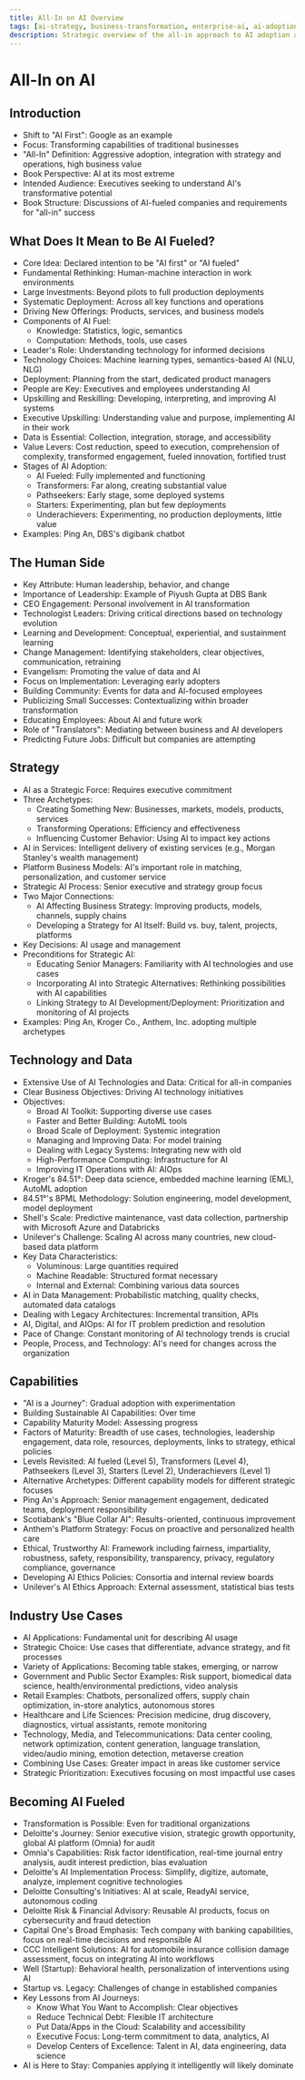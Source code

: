 ```yaml
---
title: All-In on AI Overview
tags: [ai-strategy, business-transformation, enterprise-ai, ai-adoption, implementation-framework, digital-evolution]
description: Strategic overview of the all-in approach to AI adoption and how it transforms businesses for competitive advantage.
---
```


# All-In on AI

## Introduction
- Shift to "AI First": Google as an example
- Focus: Transforming capabilities of traditional businesses
- "All-In" Definition: Aggressive adoption, integration with strategy and operations, high business value
- Book Perspective: AI at its most extreme
- Intended Audience: Executives seeking to understand AI's transformative potential
- Book Structure: Discussions of AI-fueled companies and requirements for "all-in" success

## What Does It Mean to Be AI Fueled?
- Core Idea: Declared intention to be "AI first" or "AI fueled"
- Fundamental Rethinking: Human-machine interaction in work environments
- Large Investments: Beyond pilots to full production deployments
- Systematic Deployment: Across all key functions and operations
- Driving New Offerings: Products, services, and business models
- Components of AI Fuel:
    - Knowledge: Statistics, logic, semantics
    - Computation: Methods, tools, use cases
- Leader's Role: Understanding technology for informed decisions
- Technology Choices: Machine learning types, semantics-based AI (NLU, NLG)
- Deployment: Planning from the start, dedicated product managers
- People are Key: Executives and employees understanding AI
- Upskilling and Reskilling: Developing, interpreting, and improving AI systems
- Executive Upskilling: Understanding value and purpose, implementing AI in their work
- Data is Essential: Collection, integration, storage, and accessibility
- Value Levers: Cost reduction, speed to execution, comprehension of complexity, transformed engagement, fueled innovation, fortified trust
- Stages of AI Adoption:
    - AI Fueled: Fully implemented and functioning
    - Transformers: Far along, creating substantial value
    - Pathseekers: Early stage, some deployed systems
    - Starters: Experimenting, plan but few deployments
    - Underachievers: Experimenting, no production deployments, little value
- Examples: Ping An, DBS's digibank chatbot

## The Human Side
- Key Attribute: Human leadership, behavior, and change
- Importance of Leadership: Example of Piyush Gupta at DBS Bank
- CEO Engagement: Personal involvement in AI transformation
- Technologist Leaders: Driving critical directions based on technology evolution
- Learning and Development: Conceptual, experiential, and sustainment learning
- Change Management: Identifying stakeholders, clear objectives, communication, retraining
- Evangelism: Promoting the value of data and AI
- Focus on Implementation: Leveraging early adopters
- Building Community: Events for data and AI-focused employees
- Publicizing Small Successes: Contextualizing within broader transformation
- Educating Employees: About AI and future work
- Role of "Translators": Mediating between business and AI developers
- Predicting Future Jobs: Difficult but companies are attempting

## Strategy
- AI as a Strategic Force: Requires executive commitment
- Three Archetypes:
    - Creating Something New: Businesses, markets, models, products, services
    - Transforming Operations: Efficiency and effectiveness
    - Influencing Customer Behavior: Using AI to impact key actions
- AI in Services: Intelligent delivery of existing services (e.g., Morgan Stanley's wealth management)
- Platform Business Models: AI's important role in matching, personalization, and customer service
- Strategic AI Process: Senior executive and strategy group focus
- Two Major Connections:
    - AI Affecting Business Strategy: Improving products, models, channels, supply chains
    - Developing a Strategy for AI Itself: Build vs. buy, talent, projects, platforms
- Key Decisions: AI usage and management
- Preconditions for Strategic AI:
    - Educating Senior Managers: Familiarity with AI technologies and use cases
    - Incorporating AI into Strategic Alternatives: Rethinking possibilities with AI capabilities
    - Linking Strategy to AI Development/Deployment: Prioritization and monitoring of AI projects
- Examples: Ping An, Kroger Co., Anthem, Inc. adopting multiple archetypes

## Technology and Data
- Extensive Use of AI Technologies and Data: Critical for all-in companies
- Clear Business Objectives: Driving AI technology initiatives
- Objectives:
    - Broad AI Toolkit: Supporting diverse use cases
    - Faster and Better Building: AutoML tools
    - Broad Scale of Deployment: Systemic integration
    - Managing and Improving Data: For model training
    - Dealing with Legacy Systems: Integrating new with old
    - High-Performance Computing: Infrastructure for AI
    - Improving IT Operations with AI: AIOps
- Kroger's 84.51°: Deep data science, embedded machine learning (EML), AutoML adoption
- 84.51°'s 8PML Methodology: Solution engineering, model development, model deployment
- Shell's Scale: Predictive maintenance, vast data collection, partnership with Microsoft Azure and Databricks
- Unilever's Challenge: Scaling AI across many countries, new cloud-based data platform
- Key Data Characteristics:
    - Voluminous: Large quantities required
    - Machine Readable: Structured format necessary
    - Internal and External: Combining various data sources
- AI in Data Management: Probabilistic matching, quality checks, automated data catalogs
- Dealing with Legacy Architectures: Incremental transition, APIs
- AI, Digital, and AIOps: AI for IT problem prediction and resolution
- Pace of Change: Constant monitoring of AI technology trends is crucial
- People, Process, and Technology: AI's need for changes across the organization

## Capabilities
- "AI is a Journey": Gradual adoption with experimentation
- Building Sustainable AI Capabilities: Over time
- Capability Maturity Model: Assessing progress
- Factors of Maturity: Breadth of use cases, technologies, leadership engagement, data role, resources, deployments, links to strategy, ethical policies
- Levels Revisited: AI fueled (Level 5), Transformers (Level 4), Pathseekers (Level 3), Starters (Level 2), Underachievers (Level 1)
- Alternative Archetypes: Different capability models for different strategic focuses
- Ping An's Approach: Senior management engagement, dedicated teams, deployment responsibility
- Scotiabank's "Blue Collar AI": Results-oriented, continuous improvement
- Anthem's Platform Strategy: Focus on proactive and personalized health care
- Ethical, Trustworthy AI: Framework including fairness, impartiality, robustness, safety, responsibility, transparency, privacy, regulatory compliance, governance
- Developing AI Ethics Policies: Consortia and internal review boards
- Unilever's AI Ethics Approach: External assessment, statistical bias tests

## Industry Use Cases
- AI Applications: Fundamental unit for describing AI usage
- Strategic Choice: Use cases that differentiate, advance strategy, and fit processes
- Variety of Applications: Becoming table stakes, emerging, or narrow
- Government and Public Sector Examples: Risk support, biomedical data science, health/environmental predictions, video analysis
- Retail Examples: Chatbots, personalized offers, supply chain optimization, in-store analytics, autonomous stores
- Healthcare and Life Sciences: Precision medicine, drug discovery, diagnostics, virtual assistants, remote monitoring
- Technology, Media, and Telecommunications: Data center cooling, network optimization, content generation, language translation, video/audio mining, emotion detection, metaverse creation
- Combining Use Cases: Greater impact in areas like customer service
- Strategic Prioritization: Executives focusing on most impactful use cases

## Becoming AI Fueled
- Transformation is Possible: Even for traditional organizations
- Deloitte's Journey: Senior executive vision, strategic growth opportunity, global AI platform (Omnia) for audit
- Omnia's Capabilities: Risk factor identification, real-time journal entry analysis, audit interest prediction, bias evaluation
- Deloitte's AI Implementation Process: Simplify, digitize, automate, analyze, implement cognitive technologies
- Deloitte Consulting's Initiatives: AI at scale, ReadyAI service, autonomous coding
- Deloitte Risk & Financial Advisory: Reusable AI products, focus on cybersecurity and fraud detection
- Capital One's Broad Emphasis: Tech company with banking capabilities, focus on real-time decisions and responsible AI
- CCC Intelligent Solutions: AI for automobile insurance collision damage assessment, focus on integrating AI into workflows
- Well (Startup): Behavioral health, personalization of interventions using AI
- Startup vs. Legacy: Challenges of change in established companies
- Key Lessons from AI Journeys:
    - Know What You Want to Accomplish: Clear objectives
    - Reduce Technical Debt: Flexible IT architecture
    - Put Data/Apps in the Cloud: Scalability and accessibility
    - Executive Focus: Long-term commitment to data, analytics, AI
    - Develop Centers of Excellence: Talent in AI, data engineering, data science
- AI is Here to Stay: Companies applying it intelligently will likely dominate
